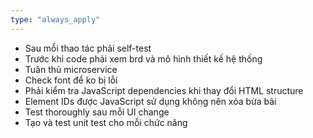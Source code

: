 ```yaml
---
type: "always_apply"
---
```


- Sau mỗi thao tác phải self-test
- Trước khi code phải xem brd và mô hình thiết kế hệ thống
- Tuân thủ microservice
- Check font để ko bị lỗi
- Phải kiểm tra JavaScript dependencies khi thay đổi HTML structure
- Element IDs được JavaScript sử dụng không nên xóa bừa bãi
- Test thoroughly sau mỗi UI change
- Tạo và test unit test cho mỗi chức năng